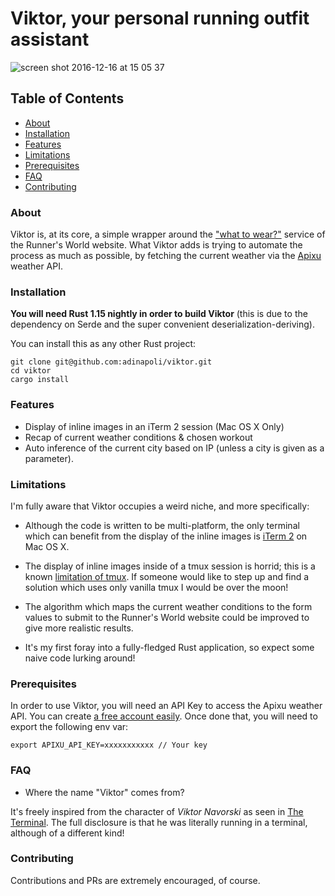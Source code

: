 
# Viktor, your personal running outfit assistant

![screen shot 2016-12-16 at 15 05 37](https://cloud.githubusercontent.com/assets/442035/21265305/2a6040ce-c3a1-11e6-9e83-e91cd494a945.png)

## Table of Contents

* [About](#about)
* [Installation](#installation)
* [Features](#features)
* [Limitations](#limitations)
* [Prerequisites](#prerequisites)
* [FAQ](#faq)
* [Contributing](#contributing)

### About

Viktor is, at its core, a simple wrapper around the ["what to wear?"](http://www.runnersworld.com/what-to-wear) service
of the Runner's World website. What Viktor adds is trying to automate the process as much as possible, by fetching
the current weather via the [Apixu](https://www.apixu.com) weather API.

### Installation

**You will need Rust 1.15 nightly in order to build Viktor** (this is due to the dependency on Serde and
the super convenient deserialization-deriving).

You can install this as any other Rust project:

```
git clone git@github.com:adinapoli/viktor.git
cd viktor
cargo install
```

### Features

* Display of inline images in an iTerm 2 session (Mac OS X Only)
* Recap of current weather conditions & chosen workout
* Auto inference of the current city based on IP (unless a city is given as a parameter).

### Limitations

I'm fully aware that Viktor occupies a weird niche, and more specifically:

* Although the code is written to be multi-platform, the only terminal which can benefit from
the display of the inline images is [iTerm 2](https://www.iterm2.com/documentation-images.html) on Mac OS X.

* The display of inline images inside of a tmux session is horrid; this is a known [limitation of tmux](https://gitlab.com/gnachman/iterm2/issues/3898).
If someone would like to step up and find a solution which uses only vanilla tmux I would be over the moon!

* The algorithm which maps the current weather conditions to the form values to submit to the Runner's World website
could be improved to give more realistic results.

* It's my first foray into a fully-fledged Rust application, so expect some naive code lurking around!

### Prerequisites

In order to use Viktor, you will need an API Key to access the Apixu weather API.
You can create [a free account easily](https://www.apixu.com/signup.aspx). Once done that,
you will need to export the following env var:

```
export APIXU_API_KEY=xxxxxxxxxxx // Your key
```

### FAQ

* Where the name "Viktor" comes from?

It's freely inspired from the character of _Viktor Navorski_ as seen in [The Terminal](https://en.wikipedia.org/wiki/The_Terminal).
The full disclosure is that he was literally running in a terminal, although of a different kind!

### Contributing

Contributions and PRs are extremely encouraged, of course.
